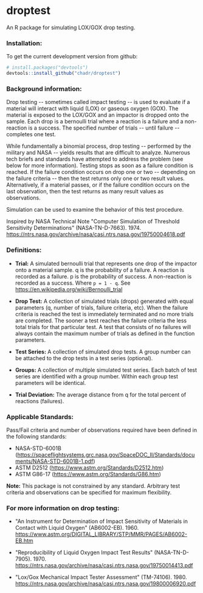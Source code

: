 # droptest

An R package for simulating LOX/GOX drop testing.

### Installation:

To get the current development version from github:

```R
# install.packages("devtools")
devtools::install_github("chadr/droptest")
```

### Background information:

Drop testing -- sometimes called impact testing -- is used to evaluate if a
material will interact with liquid (LOX) or gaseous oxygen (GOX). The material
is exposed to the LOX/GOX and an impactor is dropped onto the sample. Each drop
is a bernoulli trial where a reaction is a failure and a non-reaction is a
success. The specified number of trials -- until failure -- completes one test.

While fundamentally a binomial process, drop testing -- performed by the
military and NASA -- yields results that are difficult to analyze. Numerous tech
briefs and standards have attempted to address the problem (see below for more
information). Testing stops as soon as a failure condition is reached. If the
failure condition occurs on drop one or two -- depending on the failure criteria
-- then the test returns only one or two result values. Alternatively, if
a material passes, or if the failure condition occurs on the last observation,
then the test returns as many result values as observations.

Simulation can be used to examine the behavior of this test procedure.

Inspired by NASA Technical Note "Computer Simulation of Threshold Sensitivity
Determinations" (NASA-TN-D-7663). 1974.
https://ntrs.nasa.gov/archive/nasa/casi.ntrs.nasa.gov/19750004618.pdf

### Definitions:

* **Trial:** A simulated bernoulli trial that represents one drop of the
  impactor onto a material sample. q is the probability of a failure. A reaction
  is recorded as a failure. p is the probability of success. A non-reaction is
  recorded as a success. Where ```p = 1 - q```. See
  https://en.wikipedia.org/wiki/Bernoulli_trial
 
* **Drop Test:** A collection of simulated trials (drops) generated with equal
  parameters (q, number of trials, failure criteria, etc). When the failure
  criteria is reached the test is immediately terminated and no more trials are
  completed. The sooner a test reaches the failure criteria the less total
  trials for that particular test. A test that consists of no failures will
  always contain the maximum number of trials as defined in the function
  parameters.
 
* **Test Series:** A collection of simulated drop tests. A group number can be
  attached to the drop tests in a test series (optional).
 
*  **Groups:** A collection of multiple simulated test series. Each batch of test
  series are identified with a group number. Within each group test parameters
  will be identical.
 
* **Trial Deviation:** The average distance from q for the total percent of
  reactions (failures).

### Applicable Standards:

Pass/Fail criteria and number of observations required have been defined in the
following standards:

* NASA-STD-6001B
(https://spaceflightsystems.grc.nasa.gov/SpaceDOC_II/Standards/documents/NASA-STD-6001B-1.pdf)
* ASTM D2512 (https://www.astm.org/Standards/D2512.htm)
* ASTM G86-17 (https://www.astm.org/Standards/G86.htm)

**Note:** This package is not constrained by any standard. Arbitrary test 
criteria and observations can be specified for maximum flexibility.

### For more information on drop testing: 
* "An Instrument for Determination of Impact Sensitivity of Materials in Contact with 
Liquid Oxygen" (AB6002-EB). 1960. 
https://www.astm.org/DIGITAL_LIBRARY/STP/MMR/PAGES/AB6002-EB.htm

* "Reproducibility of Liquid Oxygen Impact Test Results" (NASA-TN-D-7905). 1970.
https://ntrs.nasa.gov/archive/nasa/casi.ntrs.nasa.gov/19750014413.pdf

* "Lox/Gox Mechanical Impact Tester Assessment" (TM-74106). 1980.
https://ntrs.nasa.gov/archive/nasa/casi.ntrs.nasa.gov/19800006920.pdf
